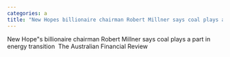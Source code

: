 ```yaml
---
categories: a
title: "New Hopes billionaire chairman Robert Millner says coal plays a part in energy transition  The Australian Financial Review"
---
```

New Hope"s billionaire chairman Robert Millner says coal plays a part in energy transition&nbsp;&nbsp;The Australian Financial Review